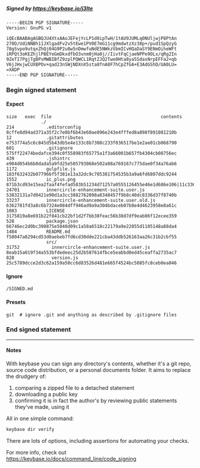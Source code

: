 ##### Signed by https://keybase.io/j3lte
```
-----BEGIN PGP SIGNATURE-----
Version: GnuPG v1

iQEcBAABAgAGBQJU4XtxAAoJEFejYcLP1d0ipTwH/1tAU9JUMLq0NUljwjP8PtAn
270D/UdiNNBh11JXlgadFv2v5tEwe1PV0E7mG11cg9mdwtzXz38p+/pud1SpQzyG
78gSvpo9utqxZhQj04G9P2u8w5nDmwfuNdE5NWkzVbmICvHQaDaSY9ENmOiheWFt
iRPQt3oKEZhjlPBEYeGmDkxdfbO3vnm0jHa0j//IivtFqCjaeNPPe9OLx/qRg2In
9ZeTI7PgjTgBPsMWBIBfZ9zplPQWCL1RqtZJQ2Two0Hta8ya5SdasNrpEFFa2+qb
V6jJHxjwCUXBPOv+qad23nSWjNDXnX5sta8fnA8F7hCpZfGA+E3AdGShD/UA0LU=
=XADP
-----END PGP SIGNATURE-----

```

<!-- END SIGNATURES -->

### Begin signed statement 

#### Expect

```
size   exec  file                                         contents                                                                                                                         
             ./                                                                                                                                                                            
214            .editorconfig                              8cffe8d94ad371a35f2c7e0bf6b43e60ae896e243e4fffed8a898f891081210b                                                                 
12             .gitattributes                             e753774a5c6c845d5b43db5e4e133c8b7308c233f036517be1e2ae01cb068790                                                                 
601            .gitignore                                 575ff22474bedafce394c0f558983f65775a1f3a66001b657fb4304cb08756ec                                                                 
439            .jshintrc                                  e904d054b6b0dada5a9fd25e505793068e502a08a769167c775dae0f34a76ab6                                                                 
1172           gulpfile.js                                183f632432b077966f5f381e13a32dc9c705381754535b3a9a6fd6807ddc9244                                                                 
1552           ic_plus.png                                871b3cd93e15ea2faaf4fefad583b51234d71257a0555126455e46e1d686e106|11c336241befe6205f19bb9864fe33ec4e9a867447a53f9fc0afe4203268441c
24701          innercircle-enhancement-suite.user.js      53832131a7d0421e90d1a3cc3882762098a8348457f9b8c40dc8336d37f8740b                                                                 
33237          innercircle-enhancement-suite.user.old.js  6362781fd3a8c6b7324e084dff946ad9a9a304bdaceb07b8e4d4623958e8a61c                                                                 
1083           LICENSE                                    3175819a8e691b22f841cb22bf1d2f7bb38feac56b38d7df9eab86f12ecee359                                                                 
528            package.json                               66746ec2d0bc390875e5040d09c1a58a6518c22179a9e22855d1105148a88da4                                                                 
1484           README.md                                  f58047a8294cd53d0aebeb7fd6cd30dde221cba43ddb526163aa26c31b2cbf55                                                                 
               src/                                                                                                                                                                        
31752            innercircle-enhancement-suite.user.js    8eab15a019f34a553bfdedeec25d2b587614fbce5eabbd0ed45ceaffa2735ac7                                                                 
828              version.js                               25c5789dcce2d3c62a159a50cc6d83526d481e665f4524bc5085fc8ceb0ea046                                                                 
```

#### Ignore

```
/SIGNED.md
```

#### Presets

```
git  # ignore .git and anything as described by .gitignore files
```

<!-- summarize version = 0.0.9 -->

### End signed statement

<hr>

#### Notes

With keybase you can sign any directory's contents, whether it's a git repo,
source code distribution, or a personal documents folder. It aims to replace the drudgery of:

  1. comparing a zipped file to a detached statement
  2. downloading a public key
  3. confirming it is in fact the author's by reviewing public statements they've made, using it

All in one simple command:

```bash
keybase dir verify
```

There are lots of options, including assertions for automating your checks.

For more info, check out https://keybase.io/docs/command_line/code_signing